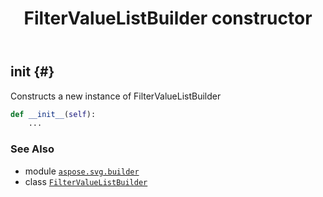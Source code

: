 ﻿---
title: FilterValueListBuilder constructor
second_title: Aspose.SVG for Python via .NET API References
description: 
type: docs
weight: 10
url: /python-net/aspose.svg.builder/filtervaluelistbuilder/__init__/
is_root: false
---

## __init__ {#}

Constructs a new instance of FilterValueListBuilder



```python
def __init__(self):
    ...
```





### See Also
* module [`aspose.svg.builder`](../../)
* class [`FilterValueListBuilder`](/svg/python-net/aspose.svg.builder/filtervaluelistbuilder)
